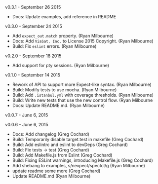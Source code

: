 v0.3.1 - September 26 2015

* Docs: Update examples, add reference in README


v0.3.0 - September 24 2015

* Add `expect_out.match` property. (Ryan Milbourne)
* Docs: Add `ViaSat, Inc.` to License 2015 Copyright. (Ryan Milbourne)
* Build: Fix `eslint` errors. (Ryan Milbourne)


v0.2.0 - September 18 2015

* Add support for pty sessions. (Ryan Milbourne)


v0.1.0 - September 14 2015

* Rework of API to support more Expect-like syntax. (Ryan Milbourne)
* Build: Modify tests to use mocha. (Ryan Milbourne)
* Build: Add `.istanbul.yml` with coverage thresholds. (Ryan Milbourne)
* Build: Write new tests that use the new control flow. (Ryan Milbourne
* Docs: Update README.md. (Ryan Milbourne)


v0.0.7 - June 6, 2015


v0.0.6 - June 6, 2015

* Docs: Add changelog (Greg Cochard)
* Build: Temporarily disable target.test in makefile (Greg Cochard)
* Build: Add eslintrc and eslint to devDeps (Greg Cochard)
* Build: Fix tests -> test (Greg Cochard)
* Build: Add Makefile.js from Eslint (Greg Cochard)
* Build: Fixing ESLint warnings, introducing Makefile.js (Greg Cochard)
* Add shebang to examples, s/nexpect/spectcl/g (Ryan Milbourne)
* update readme some more (Greg Cochard)
* Update README.md (Ryan Milbourne)

